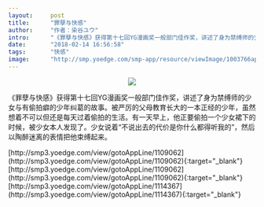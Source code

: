 ```yaml
---
layout:     post
title:      "罪孽与快感"
author:     "作者：染谷ユウ"
intro:      "《罪孽与快感》获得第十七回YG漫画奖一般部门佳作奖，讲述了身为禁缚师的少女与有偷拍癖的少年纠葛的故事。被严厉的父母教育长大的一本正经的少年，虽然想着不可以但还是每天过着偷拍的生活。有一天早上，他正要偷拍一个少女裙下的时候，被少女本人发现了。少女说着“不说出去的代价是你什么都得听我的”，然后以陶醉迷离的表情把他束缚起来。"
date:       "2018-02-14 16:56:58"
tags:       "快感"
image:      "http://smp.yoedge.com/smp-app/resource/viewImage/1003766appline.png"
---
```

<div style="text-align: center">
<p><img src="http://smp.yoedge.com/smp-app/resource/viewImage/1003766appline.png"/></p>
</div>
<p class="post-meta">
<span>《罪孽与快感》获得第十七回YG漫画奖一般部门佳作奖，讲述了身为禁缚师的少女与有偷拍癖的少年纠葛的故事。被严厉的父母教育长大的一本正经的少年，虽然想着不可以但还是每天过着偷拍的生活。有一天早上，他正要偷拍一个少女裙下的时候，被少女本人发现了。少女说着“不说出去的代价是你什么都得听我的”，然后以陶醉迷离的表情把他束缚起来。</span>
</p>
[http://smp3.yoedge.com/view/gotoAppLine/1109062](http://smp3.yoedge.com/view/gotoAppLine/1109062){:target="_blank"}
[http://smp3.yoedge.com/view/gotoAppLine/1109062](http://smp3.yoedge.com/view/gotoAppLine/1109062){:target="_blank"}
[http://smp3.yoedge.com/view/gotoAppLine/1114367](http://smp3.yoedge.com/view/gotoAppLine/1114367){:target="_blank"}


